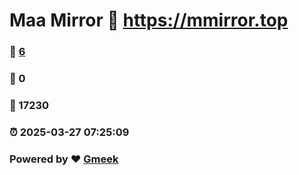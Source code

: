 # Maa Mirror :link: https://mmirror.top 
### :page_facing_up: [6](https://mmirror.top/tag.html) 
### :speech_balloon: 0 
### :hibiscus: 17230 
### :alarm_clock: 2025-03-27 07:25:09 
### Powered by :heart: [Gmeek](https://github.com/Meekdai/Gmeek)
